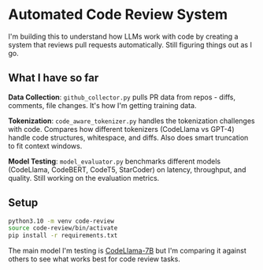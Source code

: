 # Automated Code Review System

I'm building this to understand how LLMs work with code by creating a system that reviews pull requests automatically. Still figuring things out as I go.

## What I have so far

**Data Collection**: `github_collector.py` pulls PR data from repos - diffs, comments, file changes. It's how I'm getting training data.

**Tokenization**: `code_aware_tokenizer.py` handles the tokenization challenges with code. Compares how different tokenizers (CodeLlama vs GPT-4) handle code structures, whitespace, and diffs. Also does smart truncation to fit context windows.

**Model Testing**: `model_evaluator.py` benchmarks different models (CodeLlama, CodeBERT, CodeT5, StarCoder) on latency, throughput, and quality. Still working on the evaluation metrics.

## Setup

```bash
python3.10 -m venv code-review
source code-review/bin/activate
pip install -r requirements.txt
```

The main model I'm testing is [CodeLlama-7B](https://huggingface.co/codellama/CodeLlama-7b-hf) but I'm comparing it against others to see what works best for code review tasks.
